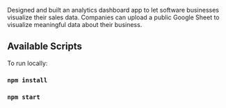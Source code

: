Designed and built an analytics dashboard app to let software businesses visualize their sales data. Companies can upload a public Google Sheet to visualize meaningful data about their business.

## Available Scripts

To run locally:

### `npm install`

### `npm start`
